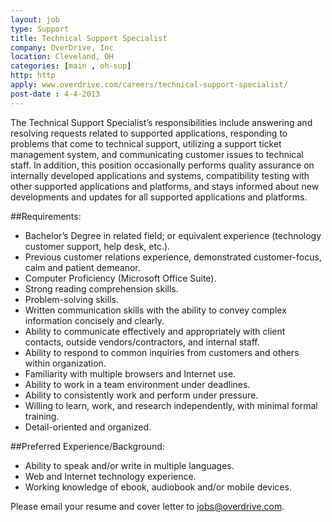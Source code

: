 ```yaml
---
layout: job
type: Support
title: Technical Support Specialist
company: OverDrive, Inc
location: Cleveland, OH
categories: [main , oh-sup]
http: http
apply: www.overdrive.com/careers/technical-support-specialist/
post-date : 4-4-2013
---
```


The Technical Support Specialist’s responsibilities include answering and resolving requests related to supported applications, responding to problems that come to technical support, utilizing a support ticket management system, and communicating customer issues to technical staff. In addition, this position occasionally performs quality assurance on internally developed applications and systems, compatibility testing with other supported applications and platforms, and stays informed about new developments and updates for all supported applications and platforms.

##Requirements:

* Bachelor’s Degree in related field; or equivalent experience (technology customer support, help desk, etc.).
* Previous customer relations experience, demonstrated customer-focus, calm and patient demeanor.
* Computer Proficiency (Microsoft Office Suite).
* Strong reading comprehension skills.
* Problem-solving skills.
* Written communication skills with the ability to convey complex information concisely and clearly.
* Ability to communicate effectively and appropriately with client contacts, outside vendors/contractors, and internal staff.
* Ability to respond to common inquiries from customers and others within organization.
* Familiarity with multiple browsers and Internet use.
* Ability to work in a team environment under deadlines.
* Ability to consistently work and perform under pressure.
* Willing to learn, work, and research independently, with minimal formal training.
* Detail-oriented and organized.

##Preferred Experience/Background:

* Ability to speak and/or write in multiple languages.
* Web and Internet technology experience.
* Working knowledge of ebook, audiobook and/or mobile devices.

Please email your resume and cover letter to jobs@overdrive.com.
